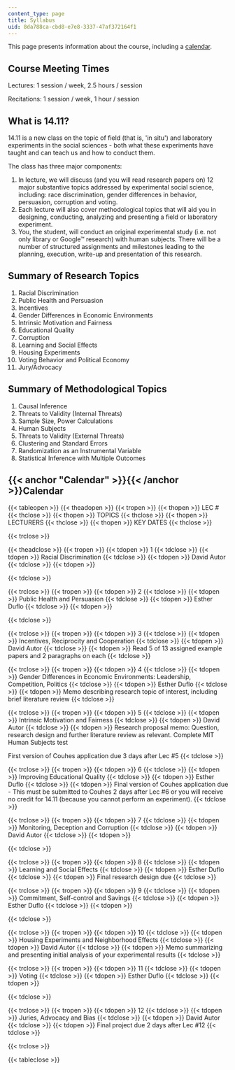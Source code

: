 ```yaml
---
content_type: page
title: Syllabus
uid: 8da788ca-cbd8-e7e8-3337-47af372164f1
---
```


This page presents information about the course, including a [calendar](#Calendar).

Course Meeting Times
--------------------

Lectures: 1 session / week, 2.5 hours / session

Recitations: 1 session / week, 1 hour / session

What is 14.11?
--------------

14.11 is a new class on the topic of field (that is, 'in situ') and laboratory experiments in the social sciences - both what these experiments have taught and can teach us and how to conduct them.

The class has three major components:

1.  In lecture, we will discuss (and you will read research papers on) 12 major substantive topics addressed by experimental social science, including: race discrimination, gender differences in behavior, persuasion, corruption and voting.
2.  Each lecture will also cover methodological topics that will aid you in designing, conducting, analyzing and presenting a field or laboratory experiment.
3.  You, the student, will conduct an original experimental study (i.e. not only library or Google™ research) with human subjects. There will be a number of structured assignments and milestones leading to the planning, execution, write-up and presentation of this research.

Summary of Research Topics
--------------------------

1.  Racial Discrimination
2.  Public Health and Persuasion
3.  Incentives
4.  Gender Differences in Economic Environments
5.  Intrinsic Motivation and Fairness
6.  Educational Quality
7.  Corruption
8.  Learning and Social Effects
9.  Housing Experiments
10.  Voting Behavior and Political Economy
11.  Jury/Advocacy

Summary of Methodological Topics
--------------------------------

1.  Causal Inference
2.  Threats to Validity (Internal Threats)
3.  Sample Size, Power Calculations
4.  Human Subjects
5.  Threats to Validity (External Threats)
6.  Clustering and Standard Errors
7.  Randomization as an Instrumental Variable
8.  Statistical Inference with Multiple Outcomes

{{< anchor "Calendar" >}}{{< /anchor >}}Calendar
------------------------------------------------

{{< tableopen >}}
{{< theadopen >}}
{{< tropen >}}
{{< thopen >}}
LEC #
{{< thclose >}}
{{< thopen >}}
TOPICS
{{< thclose >}}
{{< thopen >}}
LECTURERS
{{< thclose >}}
{{< thopen >}}
KEY DATES
{{< thclose >}}

{{< trclose >}}

{{< theadclose >}}
{{< tropen >}}
{{< tdopen >}}
1
{{< tdclose >}}
{{< tdopen >}}
Racial Discrimination
{{< tdclose >}}
{{< tdopen >}}
David Autor
{{< tdclose >}}
{{< tdopen >}}

{{< tdclose >}}

{{< trclose >}}
{{< tropen >}}
{{< tdopen >}}
2
{{< tdclose >}}
{{< tdopen >}}
Public Health and Persuasion
{{< tdclose >}}
{{< tdopen >}}
Esther Duflo
{{< tdclose >}}
{{< tdopen >}}

{{< tdclose >}}

{{< trclose >}}
{{< tropen >}}
{{< tdopen >}}
3
{{< tdclose >}}
{{< tdopen >}}
Incentives, Reciprocity and Cooperation
{{< tdclose >}}
{{< tdopen >}}
David Autor
{{< tdclose >}}
{{< tdopen >}}
Read 5 of 13 assigned example papers and 2 paragraphs on each
{{< tdclose >}}

{{< trclose >}}
{{< tropen >}}
{{< tdopen >}}
4
{{< tdclose >}}
{{< tdopen >}}
Gender Differences in Economic Environments: Leadership, Competition, Politics
{{< tdclose >}}
{{< tdopen >}}
Esther Duflo
{{< tdclose >}}
{{< tdopen >}}
Memo describing research topic of interest, including brief literature review
{{< tdclose >}}

{{< trclose >}}
{{< tropen >}}
{{< tdopen >}}
5
{{< tdclose >}}
{{< tdopen >}}
Intrinsic Motivation and Fairness
{{< tdclose >}}
{{< tdopen >}}
David Autor
{{< tdclose >}}
{{< tdopen >}}
Research proposal memo: Question, research design and further literature review as relevant. Complete MIT Human Subjects test  
  
First version of Couhes application due 3 days after Lec #5
{{< tdclose >}}

{{< trclose >}}
{{< tropen >}}
{{< tdopen >}}
6
{{< tdclose >}}
{{< tdopen >}}
Improving Educational Quality
{{< tdclose >}}
{{< tdopen >}}
Esther Duflo
{{< tdclose >}}
{{< tdopen >}}
Final version of Couhes application due - This must be submitted to Couhes 2 days after Lec #6 or you will receive no credit for 14.11 (because you cannot perform an experiment).
{{< tdclose >}}

{{< trclose >}}
{{< tropen >}}
{{< tdopen >}}
7
{{< tdclose >}}
{{< tdopen >}}
Monitoring, Deception and Corruption
{{< tdclose >}}
{{< tdopen >}}
David Autor
{{< tdclose >}}
{{< tdopen >}}

{{< tdclose >}}

{{< trclose >}}
{{< tropen >}}
{{< tdopen >}}
8
{{< tdclose >}}
{{< tdopen >}}
Learning and Social Effects
{{< tdclose >}}
{{< tdopen >}}
Esther Duflo
{{< tdclose >}}
{{< tdopen >}}
Final research design due
{{< tdclose >}}

{{< trclose >}}
{{< tropen >}}
{{< tdopen >}}
9
{{< tdclose >}}
{{< tdopen >}}
Commitment, Self-control and Savings
{{< tdclose >}}
{{< tdopen >}}
Esther Duflo
{{< tdclose >}}
{{< tdopen >}}

{{< tdclose >}}

{{< trclose >}}
{{< tropen >}}
{{< tdopen >}}
10
{{< tdclose >}}
{{< tdopen >}}
Housing Experiments and Neighborhood Effects
{{< tdclose >}}
{{< tdopen >}}
David Autor
{{< tdclose >}}
{{< tdopen >}}
Memo summarizing and presenting initial analysis of your experimental results
{{< tdclose >}}

{{< trclose >}}
{{< tropen >}}
{{< tdopen >}}
11
{{< tdclose >}}
{{< tdopen >}}
Voting
{{< tdclose >}}
{{< tdopen >}}
Esther Duflo
{{< tdclose >}}
{{< tdopen >}}

{{< tdclose >}}

{{< trclose >}}
{{< tropen >}}
{{< tdopen >}}
12
{{< tdclose >}}
{{< tdopen >}}
Juries, Advocacy and Bias
{{< tdclose >}}
{{< tdopen >}}
David Autor
{{< tdclose >}}
{{< tdopen >}}
Final project due 2 days after Lec #12
{{< tdclose >}}

{{< trclose >}}

{{< tableclose >}}